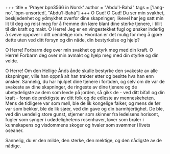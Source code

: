 +++
title = 'Prayer bpn3566 in Norsk'
author = "Abdu'l-Bahá"
tags = ['lang-no', 'bpn-unsorted', "Abdu'l-Bahá"]
+++
O Gud! O Gud! Du ser min svakhet, beskjedenhet og ydmykhet overfor dine skapninger; likevel har jeg satt min lit til deg og reist meg for å fremme din lære blant dine sterke tjenere, i tillit til din kraft og makt.
O Herre! Jeg er en vingestekket fugl og ønsker inderlig å sveve oppover i ditt uendelige rom. Hvordan er det mulig for meg å gjøre dette uten ved ditt forsyn og din nåde, din bestyrkelse og hjelp?
 
O Herre! Forbarm deg over min svakhet og styrk meg med din kraft. O Herre! Forbarm deg over min avmakt og hjelp meg med din styrke og din velde.
 
O Herre! Om den Hellige Ånds ånde skulle bestyrke den svakeste av alle skapninger, ville han oppnå alt han trakter etter og besitte hva han enn ønsker. Sannelig, du har hjulpet dine tjenere i fortiden, og selv om de var de svakeste av dine skapninger, de ringeste av dine tjenere og de ubetydeligste av dem som levde på jorden, så gikk de - ved ditt bifall og din kraft - foran de prektigste av ditt folk og de edleste av menneskeheten. Mens de tidligere var som møll, ble de lik kongelige falker, og mens de før var som bekker, ble de lik sjøer, ved din gave og din barmhjertighet. De ble, ved din uendelig store gunst, stjerner som skinner fra ledelsens horisont, fugler som synger i udødelighetens rosenhaver, løver som brøler i kunnskapens og visdommens skoger og hvaler som svømmer i livets oseaner.
 
Sannelig, du er den milde, den sterke, den mektige, og den nådigste av de nådige.
